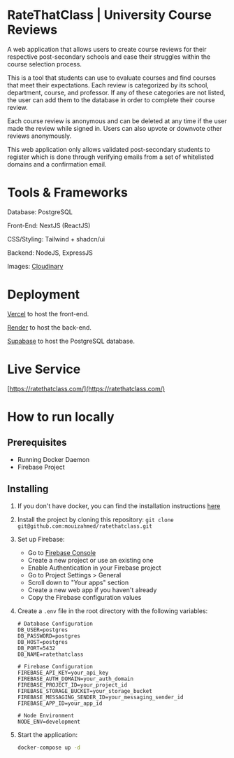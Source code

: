 # RateThatClass | University Course Reviews

A web application that allows users to create course reviews for their respective post-secondary schools and ease their struggles within the course selection process.

This is a tool that students can use to evaluate courses and find courses that meet their expectations. Each review is categorized by its school, department, course, and professor. If any of these categories are not listed, the user can add them to the database in order to complete their course review.

Each course review is anonymous and can be deleted at any time if the user made the review while signed in. Users can also upvote or downvote other reviews anonymously.

This web application only allows validated post-secondary students to register which is done through verifying emails from a set of whitelisted domains and a confirmation email.

# Tools & Frameworks

Database: PostgreSQL

Front-End: NextJS (ReactJS)

CSS/Styling: Tailwind + shadcn/ui

Backend: NodeJS, ExpressJS

Images: [Cloudinary](https://cloudinary.com/)

# Deployment

[Vercel](https://vercel.com/) to host the front-end.

[Render](https://render.com/) to host the back-end.

[Supabase](https://supabase.com/) to host the PostgreSQL database.

# Live Service

[https://ratethatclass.com/](https://ratethatclass.com/)

# How to run locally

## Prerequisites

- Running Docker Daemon
- Firebase Project

## Installing

1. If you don't have docker, you can find the installation instructions [here](https://docs.docker.com/get-started/get-docker/)

2. Install the project by cloning this repository: `git clone git@github.com:mouizahmed/ratethatclass.git`

3. Set up Firebase:

   - Go to [Firebase Console](https://console.firebase.google.com/)
   - Create a new project or use an existing one
   - Enable Authentication in your Firebase project
   - Go to Project Settings > General
   - Scroll down to "Your apps" section
   - Create a new web app if you haven't already
   - Copy the Firebase configuration values

4. Create a `.env` file in the root directory with the following variables:

   ```
   # Database Configuration
   DB_USER=postgres
   DB_PASSWORD=postgres
   DB_HOST=postgres
   DB_PORT=5432
   DB_NAME=ratethatclass

   # Firebase Configuration
   FIREBASE_API_KEY=your_api_key
   FIREBASE_AUTH_DOMAIN=your_auth_domain
   FIREBASE_PROJECT_ID=your_project_id
   FIREBASE_STORAGE_BUCKET=your_storage_bucket
   FIREBASE_MESSAGING_SENDER_ID=your_messaging_sender_id
   FIREBASE_APP_ID=your_app_id

   # Node Environment
   NODE_ENV=development
   ```

5. Start the application:
   ```bash
   docker-compose up -d
   ```

